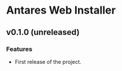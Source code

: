 Antares Web Installer
=====================

v0.1.0 (unreleased)
-------------------

### Features

* First release of the project.

